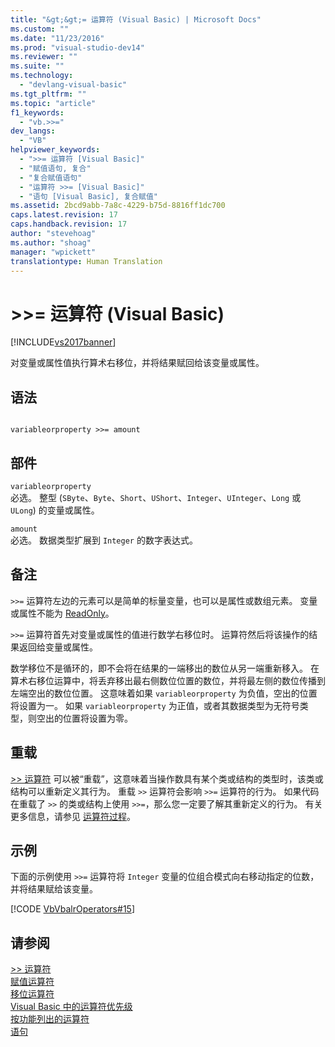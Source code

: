 ```yaml
---
title: "&gt;&gt;= 运算符 (Visual Basic) | Microsoft Docs"
ms.custom: ""
ms.date: "11/23/2016"
ms.prod: "visual-studio-dev14"
ms.reviewer: ""
ms.suite: ""
ms.technology: 
  - "devlang-visual-basic"
ms.tgt_pltfrm: ""
ms.topic: "article"
f1_keywords: 
  - "vb.>>="
dev_langs: 
  - "VB"
helpviewer_keywords: 
  - ">>= 运算符 [Visual Basic]"
  - "赋值语句, 复合"
  - "复合赋值语句"
  - "运算符 >>= [Visual Basic]"
  - "语句 [Visual Basic], 复合赋值"
ms.assetid: 2bcd9abb-7a8c-4229-b75d-8816ff1dc700
caps.latest.revision: 17
caps.handback.revision: 17
author: "stevehoag"
ms.author: "shoag"
manager: "wpickett"
translationtype: Human Translation
---
```

# &gt;&gt;= 运算符 (Visual Basic)
[!INCLUDE[vs2017banner](../../../csharp/includes/vs2017banner.md)]

对变量或属性值执行算术右移位，并将结果赋回给该变量或属性。  
  
## 语法  
  
```  
  
variableorproperty >>= amount  
```  
  
## 部件  
 `variableorproperty`  
 必选。  整型 \(`SByte`、`Byte`、`Short`、`UShort`、`Integer`、`UInteger`、`Long` 或 `ULong`\) 的变量或属性。  
  
 `amount`  
 必选。  数据类型扩展到 `Integer` 的数字表达式。  
  
## 备注  
 `>>=` 运算符左边的元素可以是简单的标量变量，也可以是属性或数组元素。  变量或属性不能为 [ReadOnly](../../../visual-basic/language-reference/modifiers/readonly.md)。  
  
 `>>=` 运算符首先对变量或属性的值进行数学右移位时。  运算符然后将该操作的结果返回给变量或属性。  
  
 数学移位不是循环的，即不会将在结果的一端移出的数位从另一端重新移入。  在算术右移位运算中，将丢弃移出最右侧数位位置的数位，并将最左侧的数位传播到左端空出的数位位置。  这意味着如果 `variableorproperty` 为负值，空出的位置将设置为一。  如果 `variableorproperty` 为正值，或者其数据类型为无符号类型，则空出的位置将设置为零。  
  
## 重载  
 [\>\> 运算符](../../../visual-basic/language-reference/operators/right-shift-operator.md) 可以被“重载”，这意味着当操作数具有某个类或结构的类型时，该类或结构可以重新定义其行为。  重载 `>>` 运算符会影响 `>>=` 运算符的行为。  如果代码在重载了 `>>` 的类或结构上使用 `>>=`，那么您一定要了解其重新定义的行为。  有关更多信息，请参见 [运算符过程](../../../visual-basic/programming-guide/language-features/procedures/operator-procedures.md)。  
  
## 示例  
 下面的示例使用 `>>=` 运算符将 `Integer` 变量的位组合模式向右移动指定的位数，并将结果赋给该变量。  
  
 [!CODE [VbVbalrOperators#15](../CodeSnippet/VS_Snippets_VBCSharp/VbVbalrOperators#15)]  
  
## 请参阅  
 [\>\> 运算符](../../../visual-basic/language-reference/operators/right-shift-operator.md)   
 [赋值运算符](../../../visual-basic/language-reference/operators/assignment-operators.md)   
 [移位运算符](../../../visual-basic/language-reference/operators/bit-shift-operators.md)   
 [Visual Basic 中的运算符优先级](../../../visual-basic/language-reference/operators/operator-precedence.md)   
 [按功能列出的运算符](../../../visual-basic/language-reference/operators/operators-listed-by-functionality.md)   
 [语句](../../../visual-basic/programming-guide/language-features/statements.md)
